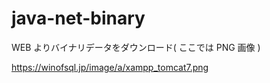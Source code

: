 # java-net-binary
WEB よりバイナリデータをダウンロード( ここでは PNG 画像 )

https://winofsql.jp/image/a/xampp_tomcat7.png
